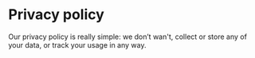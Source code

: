 # Privacy policy

Our privacy policy is really simple: we don’t wan't, collect or store any of your data, or track your usage in any way.

